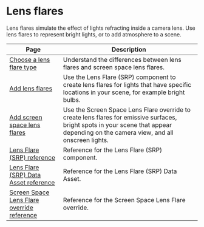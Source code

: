 # Lens flares

Lens flares simulate the effect of lights refracting inside a camera lens. Use lens flares to represent bright lights, or to add atmosphere to a scene.

|Page|Description|
|-|-|
| [Choose a lens flare type](choose-a-lens-flare-type.md) | Understand the differences between lens flares and screen space lens flares. |
| [Add lens flares](lens-flare-component.md) | Use the Lens Flare (SRP) component to create lens flares for lights that have specific locations in your scene, for example bright bulbs. |
| [Add screen space lens flares](post-processing-screen-space-lens-flare.md) | Use the Screen Space Lens Flare override to create lens flares for emissive surfaces, bright spots in your scene that appear depending on the camera view, and all onscreen lights. |
| [Lens Flare (SRP) reference](lens-flare-srp-reference.md) | Reference for the Lens Flare (SRP) component. |
| [Lens Flare (SRP) Data Asset reference](lens-flare-asset.md) | Reference for the Lens Flare (SRP) Data Asset. |
| [Screen Space Lens Flare override reference](reference-screen-space-lens-flare.md) | Reference for the Screen Space Lens Flare override. |
